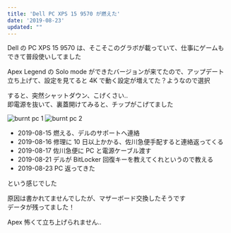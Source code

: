 ```yaml
---
title: 'Dell PC XPS 15 9570 が燃えた'
date: '2019-08-23'
updated: ""
---
```


Dell の PC XPS 15 9570 は、そこそこのグラボが載っていて、仕事にゲームもできて普段使いしてました

Apex Legend の Solo mode ができたバージョンが来てたので、アップデート  
立ち上げて、設定を見てると 4K で動く設定が増えてた？ようなので選択

すると、突然シャットダウン、こげくさい..  
即電源を抜いて、裏蓋開けてみると、チップがこげてました

![burnt pc 1](/xps15-is-burnt/xps15_1.jpg)
![burnt pc 2](/xps15-is-burnt/xps15_2.jpg)

- 2019-08-15 燃える、デルのサポートへ連絡
- 2019-08-16 修理に 10 日以上かかる、佐川急便手配すると連絡返ってくる
- 2019-08-17 佐川急便に PC と電源ケーブル渡す
- 2019-08-21 デルが BitLocker 回復キーを教えてくれというので教える
- 2019-08-23 PC 返ってきた

という感じでした

原因は書かれてませんでしたが、マザーボード交換したそうです  
データが残ってました！

Apex 怖くて立ち上げられません..
